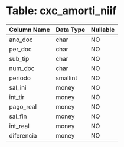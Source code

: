 # Table: cxc_amorti_niif

| Column Name | Data Type | Nullable |
|-------------|-----------|----------|
| ano_doc | char | NO |
| per_doc | char | NO |
| sub_tip | char | NO |
| num_doc | char | NO |
| periodo | smallint | NO |
| sal_ini | money | NO |
| int_tir | money | NO |
| pago_real | money | NO |
| sal_fin | money | NO |
| int_real | money | NO |
| diferencia | money | NO |
